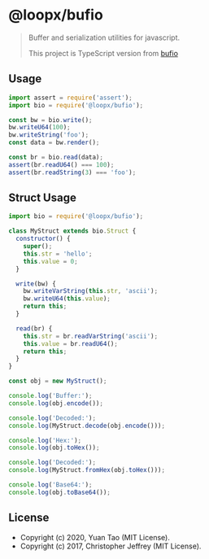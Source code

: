 # @loopx/bufio

> Buffer and serialization utilities for javascript.
>
> This project is TypeScript version from [bufio](https://github.com/bcoin-org/bufio)

## Usage

```js
import assert = require('assert');
import bio = require('@loopx/bufio');

const bw = bio.write();
bw.writeU64(100);
bw.writeString('foo');
const data = bw.render();

const br = bio.read(data);
assert(br.readU64() === 100);
assert(br.readString(3) === 'foo');
```

## Struct Usage

```js
import bio = require('@loopx/bufio');

class MyStruct extends bio.Struct {
  constructor() {
    super();
    this.str = 'hello';
    this.value = 0;
  }

  write(bw) {
    bw.writeVarString(this.str, 'ascii');
    bw.writeU64(this.value);
    return this;
  }

  read(br) {
    this.str = br.readVarString('ascii');
    this.value = br.readU64();
    return this;
  }
}

const obj = new MyStruct();

console.log('Buffer:');
console.log(obj.encode());

console.log('Decoded:');
console.log(MyStruct.decode(obj.encode()));

console.log('Hex:');
console.log(obj.toHex());

console.log('Decoded:');
console.log(MyStruct.fromHex(obj.toHex()));

console.log('Base64:');
console.log(obj.toBase64());
```

## License

- Copyright (c) 2020, Yuan Tao (MIT License).
- Copyright (c) 2017, Christopher Jeffrey (MIT License).
